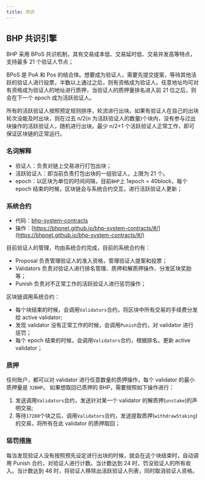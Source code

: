 ```yaml
---
title: 共识
---
```


## BHP 共识引擎

BHP 采用 BPoS 共识机制，具有交易成本低、交易延时低、交易并发高等特点，支持最多 21 个验证人节点；

BPoS 是 PoA 和 Pos 的结合体。想要成为验证人，需要先提交提案，等待其他活跃的验证人进行投票，半数以上通过之后，则有资格成为验证人。任意地址均可对有资格成为验证人的地址进行质押，当验证人的质押量排名进入前 21 位之后，则会在下一个 epoch 成为活跃验证人。

所有的活跃验证人按照预定规则排序，轮流进行出块。如果有验证人在自己的出块轮次没能及时出块，则在过去 n/2(n 为活跃验证人的数量)个块内，没有参与过出块操作的活跃验证人，随机进行出块。最少 n/2+1 个活跃验证人正常工作，即可保证区块链的正常运行。

### 名词解释

- 验证人：负责对链上交易进行打包出块；
- 活跃验证人：即当前负责打包出块的一组验证人，上限为 21 个。
- epoch：以区块为单位的时间间隔，目前`BHP`上 1epoch = 40block，每个 epoch 结束的时候，区块链会与系统合约交互，进行活跃验证人更新；

### 系统合约

- 代码：[bhp-system-contracts](https://github.com/bhpnet/bhp-system-contracts)
- 操作：[https://bhpnet.github.io/bhp-system-contracts/#/](https://bhpnet.github.io/bhp-system-contracts/#/)

目前验证人的管理，均由系统合约完成，目前的系统合约有：

- Proposal 负责管理验证人的准入资格，管理验证人提案和投票；
- Validators 负责对验证人进行排名管理、质押和解质押操作、分发区块奖励等；
- Punish 负责对不正常工作的活跃验证人进行惩罚操作；

区块链调用系统合约：

- 每个块结束的时候，会调用`Validators`合约，将区块中所有交易的手续费分发给 active validator;
- 发现 validator 没有正常工作的时候，会调用`Punish`合约，对 validator 进行惩罚；
- 每个 epoch 结束的时候，会调用`Validators`合约，根据排名，更新 active validator；

### 质押

任何账户，都可以对 validator 进行任意数量的质押操作，每个 validator 的最小质押量是 `32BHP`。 如果想取回已质押的 BHP，需要按照如下操作进行：

1. 发送调用`Validators`合约，发送针对某一个 validator 的解质押(`unstake`)的声明交易;
2. 等待`17280`个块之后，调用`Validators`合约，发送提取质押(`withdrawStaking`)的交易，将所有在此 validator 的质押取回；

### 惩罚措施

每当发现验证人没有按照预先设定进行出块的时候，就会在这个块结束时，自动调用 Punish 合约，对验证人进行计数。当计数达到 24 时，罚没验证人的所有收入。当计数达到 48 时，将验证人移除出活跃验证人列表，同时取消验证人资格。
